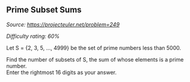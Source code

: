 Prime Subset Sums
-----------------

*Source: https://projecteuler.net/problem=249*


*Difficulty rating: 60%*

Let S = {2, 3, 5, ..., 4999} be the set of prime numbers less than 5000.

Find the number of subsets of S, the sum of whose elements is a prime
number.\
 Enter the rightmost 16 digits as your answer.
